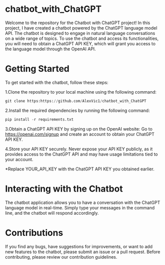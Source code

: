 ﻿# chatbot_with_ChatGPT
<p>Welcome to the repository for the Chatbot with ChatGPT project!
In this project, I have created a chatbot powered by the ChatGPT language model API. The chatbot is designed to engage in natural language conversations on a wide range of topics. To use the chatbot and access its functionalities, you will need to obtain a ChatGPT API KEY, which will grant you access to the language model through the OpenAI API.</p>

<h1>Getting Started</h1>
To get started with the chatbot, follow these steps:

1.Clone the repository to your local machine using the following command:
```python
git clone https:https://github.com/AlexVic1/chatbot_with_ChatGPT
```

2.Install the required dependencies by running the following command:
```python
pip install -r requirements.txt
```

3.Obtain a ChatGPT API KEY by signing up on the OpenAI website:
Go to https://openai.com/signup and create an account to obtain your ChatGPT API KEY.

4.Store your API KEY securely. Never expose your API KEY publicly, as it provides access to the ChatGPT API and may have usage limitations tied to your account.

*Replace YOUR_API_KEY with the ChatGPT API KEY you obtained earlier.

<h1>Interacting with the Chatbot</h1>
The chatbot application allows you to have a conversation with the ChatGPT language model in real-time. Simply type your messages in the command line, and the chatbot will respond accordingly.

<h1>Contributions </h1>
If you find any bugs, have suggestions for improvements, or want to add new features to the chatbot, please submit an issue or a pull request. 
Before contributing, please review our contribution guidelines.



